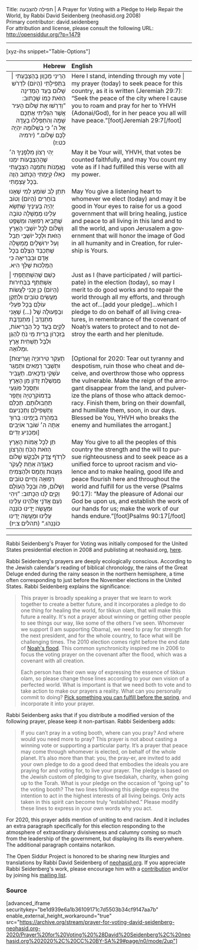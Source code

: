 <html>
<head></head>
<body>
Title: תפילה להצבעה | A Prayer for Voting with a Pledge to Help Repair the World, by Rabbi David Seidenberg (neohasid.org 2008)<br />
Primary contributor: david.seidenberg<br />
For attribution and license, please consult the following URL: <a href="http://opensiddur.org/?p=1479">http://opensiddur.org/?p=1479</a>
<p />
<hr />

[xyz-ihs snippet="Table-Options"]<table style="margin-left: auto; margin-right: auto;" class="draggable">
<thead><tr><th id="x" style="text-align: right;">Hebrew</th><th style="text-align: left;">English</th></tr></thead>
<tbody>
<tr><td style="vertical-align:top;">
<div class="liturgy" lang="he" style="text-align: right;">
הַרֵינִי מְכָוֵון בְּהַצְבָּעָתִי ׀ בִּתְּפִילָתִי (הַיוֹם)
לִדְרֹש שָׁלוֹם בְּעַד הַמְדִינָה הַזֹאת כְּמוֹ שֶׁכָּתוּב:
”וְדִרְשׁוּ אֶת שְׁלוֹם הָעִיר אֲשֶׁר הִגְלֵיתִי אֶתְכֶם שָׁמָּה
וְהִתְפַּלְלוּ בַעֲדָהּ אֶל ה׳ 
כִּי בִשְׁלוֹמָהּ יִהְיֶה לָכֶם שָׁלוֹם.“ <span class="citation">(ירמיה כט:ז)</span>
</span></div></td>
 
<td style="vertical-align:top;">
<div class="english" lang="en">
Here I stand, intending through my vote | my prayer (today)
to seek peace for this country, as it is written <span class="citation">(Jeremiah 29:7)</span>:
“Seek the peace of the city where I cause you to roam
and pray for her to YHVH (Adonai/God), 
for in her peace you all will have peace.”[foot]Jeremiah 29:7[/foot]
</div>
</td></tr>


<tr><td style="vertical-align:top;">
<div class="liturgy" lang="he">
יְהִי רָצוֹן מִלְפָנֶיךָ ה׳ שֶׁהָהַצְבָּעוֹת יִמְנוּ נֶאֱמָנוֹת
וְתִמְנֶה הַצְבָּעָתִי כְּאִלוּ קִיָּמְתִי הַכָּתוּב הַזֶה בְּכׇל עָצְמָתִי.
</span></div></td>
 
<td style="vertical-align:top;">
<div class="english" lang="en">
May it be Your will, YHVH, that votes be counted faithfully,
and may You count my vote as if I had fulfilled this verse with all my power.
</div>
</td></tr>


<tr><td style="vertical-align:top;">
<div class="liturgy" lang="he">
תִּתֵן לֵב שׁוֹמֵעַ לְמִי שֶׁאָנוּ בּוֹחֲרִים (הַיוֹם)
וְטוֹב יְהְיֶה בְּעֵינֶיךָ שֶׁתִּשָׂא עַלֵינוּ מֶמְשָׁלָה טוֹבָה
שֶׁתָּבִיא רְפוּאָה וּמִשְׁפָּט וְשָׁלוֹם לְכׇל יוֹשְׁבֵי הָאָרֶץ הַזֹאת
וּלְכׇל יוֹשְׁבֵי תֵבֵל וְעַל יִרוּשַׁלָיִם
מֶמְשָלָה שֶׁתְּכַבֵּד הַצֶלֶם בְּכׇל אָדָם וּבִּבְרִיאָה
כִּי הַמַּלְכוּת שֶׁלְּךָ הִיא.‏
</span></div></td>
 
<td style="vertical-align:top;">
<div class="english" lang="en">
May You give a listening heart to whomever we elect (today)
and may it be good in Your eyes to raise for us a good government
that will bring healing, justice and peace to all living in this land
and to all the world, and upon Jerusalem
a government that will honor the image of God in all humanity and in Creation,
for rulership is Yours.
</div>
</td></tr>


<tr><td style="vertical-align:top;">
<div class="liturgy" lang="he">
כְּשֵׁם שֶׁהִשְׁתַּתָפְתִי | אֶשְׁתַּתֵּף בַּבְּחִירוּת (הַיוֹם)
כֵּן זַכֵּנִי לַעֲשׂוֹת מַעֲשִׂים טוֹבִים וּלְתַקֵּן עוֹלָם בְּכָל פֹּעַלִי
וּבַפְּעוּלָה שֶׁל (...) שֶׁאֲנִי מִתְנַדֵּב | מִתְנַדֶּבֶת לְקַיֵם 
בְּעַד כׇּל הַבְּרִיאוֹת, 
בְּזִכְרוֹן בְּרִית מֵי נֹחַ
לְהַגֵּן וּלְבָל תַשְׁחִית אָרֶץ וּמְלוֹאָהּ.
</span></div></td>
 
<td style="vertical-align:top;">
<div class="english" lang="en">
Just as I (have participated / will participate) in the election (today),
so may I merit to do good works and to repair the world through all my efforts,
and through the act of...[<span class="instruction">add your pledge</span>]...which I pledge to do 
on behalf of all living creatures, 
in remembrance of the covenant of Noaḥ’s waters 
to protect and to not destroy the earth and her plenitude.
</div>
</td></tr>



<tr><td style="vertical-align:top;">
<div class="liturgy" lang="he">
[תְעַקֵּר טִירוּנִיָה וָעָרִיצוּת
וּתְשַׁבֵּר רַמַאִים 
וּתְמַגֵּר עֹשְׁקֵי נִדְכָּאִים. 
תַעֲבִיר מֶמְשֶׁלֶת זָדוֹן מִן הָאָרֶץ 
וּתְּסַכֵּל פּוֹגְעֵי בְּדֵמוֹקרָטִיָה וְתָּפֵר תַחְבּוּלוֹתָם. 
תְכַלֵּם 
וְתַשְׁפִּילֵם 
וְתַכְנִיעֵם 
בִּמְהֵרָה בְיָמֵינוּ: 
בָּרוּךְ אַתָּה ה׳ 
שׁוֹבֵר אוֹיְבִים 
וּמַכְנִיעַ זֵדִים׃]
</span></div></td>
 
<td style="vertical-align:top;">
<div class="english" lang="en">
[<span class="instruction">Optional for 2020:</span> Tear out tyranny and despotism, 
ruin those who cheat and deceive, 
and overthrow those who oppress the vulnerable. 
Make the reign of the arrogant disappear from the land, 
and pulverize the plans of those who attack democracy. 
Finish them, 
bring on their downfall, 
and humiliate them, 
soon, in our days. 
Blessed be You, YHVH 
who breaks the enemy 
and humiliates the arrogant.]
</div>
</td></tr>


<tr><td style="vertical-align:top;">
<div class="liturgy" lang="he">
תֵּן לְכׇל אֻמּוֹת הָאָרֶץ הַזֹאת הָכֹּחַ וְהַרָצוֹן
לִרְדֹף צֶדֶק וּלְבַקֵּשׁ שָׁלוֹם כְּאַגֻדָה אַחַת
לֲעַקֹר גִזְעָנוּת וְחָמָס וּלְהַצְמִיחַ רְפוּאָה
וְחַיִים טוֹבִים וְשָׁלוֹם, פֹּה וּבְּכׇל הָעוֹלָם
וְקַיֵּם לָנוּ הַכָּתוּב: 
”וִיהִי נֹעַם אֲדֹנָי אֱלֹהֵינוּ עָלֵינוּ
וּמַעֲשֵׂה יָדֵינוּ כּוֹנְנָה עָלֵינוּ 
וּמַעֲשֵׂה יָדֵינוּ כּוֹנְנֵהוּ.“ <span class="citation">(תהלים צ:יז)</span>
</span></div>
</td>
 
<td style="vertical-align:top;">
<div class="english" lang="en">
May You give to all the peoples of this country the strength and the will
to pursue righteousness and to seek peace as a unified force
to uproot racism and violence and to make healing, 
good life and peace flourish here and throughout the world
and fulfill for us the verse <span class="citation">(Psalms 90:17)</span>: 
“May the pleasure of Adonai our God be upon us,
and establish the work of our hands for us; 
make the work of our hands endure.”[foot]Psalms 90:17[/foot]
</div></td></tr>
</tbody></table>

<hr />

Rabbi Seidenberg's Prayer for Voting was initially composed for the United States presidential election in 2008 and publisting at neohasid.org, <a href="http://www.neohasid.org/resources/votingprayer/">here</a>.

Rabbi Seidenberg's prayers are deeply ecologically conscious. According to the Jewish calendar's reading of biblical chronology, the rains of the Great Deluge ended during the rainy season in the northern hemisphere, a time often corresponding to just before the November elections in the United States. Rabbi Seidenberg explains the significance:

<blockquote>This prayer is broadly speaking a prayer that we learn to work together to create a better future, and it incorporates a pledge to do one thing for healing the world, for tikkun olam, that will make this future a reality. It's not a prayer about winning or getting other people to see things our way, like some of the others I've seen. Whomever we support (I am supporting Obama), we need to pray for strength for the next president, and for the whole country, to face what will be challenging times.
The 2010 election comes right before the end date of <a href="http://www.neohasid.org/stoptheflood/flood/">Noah's flood</a>. This common synchronicity inspired me in 2006 to focus the voting prayer on the covenant after the flood, which was a covenant with all creation.

Each person has their own way of expressing the essence of tikkun olam, so please change those lines according to your own vision of a perfected world. What is important is that we need both to vote and to take action to make our prayers a reality. What can you personally commit to doing? <a href="http://www.neohasid.org/stoptheflood/stoptheflood!">Pick something you can fulfill before the spring</a>, and incorporate it into your prayer.</blockquote>

Rabbi Seidenberg asks that if you distribute a modified version of the following prayer, please keep it non-partisan. Rabbi Seidenberg adds:

<blockquote>If you can’t pray in a voting booth, where can you pray? And where would you need more to pray? This prayer is not about casting a winning vote or supporting a particular party. It’s a prayer that peace may come through whomever is elected, on behalf of the whole planet. It’s also more than that: you, the pray-er, are invited to add your own pledge to do a good deed that embodies the ideals you are praying for and voting for, to live your prayer. The pledge is based on the Jewish custom of pledging to give tsedakah, charity, when going up to the Torah. What is your pledge on the occasion of “going up” to the voting booth? The two lines following this pledge express the intention to act in the highest interests of all living beings. Only acts taken in this spirit can become truly “established.” Please modify these lines to express in your own words why you act. </blockquote>

For 2020, this prayer adds mention of uniting to end racism. And it includes an extra paragraph specifically for this election responding to the atmosphere of extraordinary divisiveness and calumny coming so much from the leadership of the government, but displaying its ills everywhere. The additional paragraph contains notarikon.

The Open Siddur Project is honored to be sharing new liturgies and translations by Rabbi David Seidenberg of <a href="http://neohasid.org">neohasid.org</a>. If you appreciate Rabbi Seidenberg's work, please encourage him with a <a href="http://www.neohasid.org/contribute/">contribution</a> and/or by joining his <a href="http://neohasid.org/join2.html">mailing list</a>. 

<h3>Source</h3>

[advanced_iframe securitykey="be1d939e6a1b36109171c7d5503b34cf9147aa7b" enable_external_height_workaround="true" src="https://archive.org/stream/prayer-for-voting-david-seidenberg-neohasid.org-2020/Prayer%20for%20Voting%20%28David%20Seidenberg%2C%20neohasid.org%202020%2C%20CC%20BY-SA%29#page/n0/mode/2up"]

&nbsp;
</body>
</html>